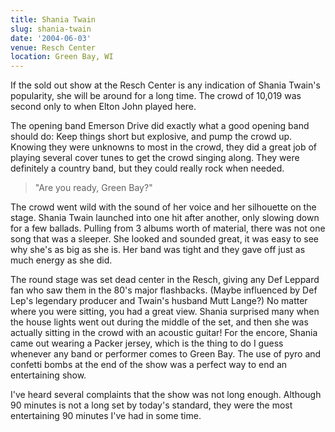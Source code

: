 ```yaml
---
title: Shania Twain
slug: shania-twain
date: '2004-06-03'
venue: Resch Center
location: Green Bay, WI
---
```


If the sold out show at the Resch Center is any indication of Shania Twain's popularity, she will be around for a long time. The crowd of 10,019 was second only to when Elton John played here.

The opening band Emerson Drive did exactly what a good opening band should do: Keep things short but explosive, and pump the crowd up. Knowing they were unknowns to most in the crowd, they did a great job of playing several cover tunes to get the crowd singing along. They were definitely a country band, but they could really rock when needed.

> "Are you ready, Green Bay?"

The crowd went wild with the sound of her voice and her silhouette on the stage. Shania Twain launched into one hit after another, only slowing down for a few ballads. Pulling from 3 albums worth of material, there was not one song that was a sleeper. She looked and sounded great, it was easy to see why she's as big as she is. Her band was tight and they gave off just as much energy as she did.

The round stage was set dead center in the Resch, giving any Def Leppard fan who saw them in the 80's major flashbacks. (Maybe influenced by Def Lep's legendary producer and Twain's husband Mutt Lange?) No matter where you were sitting, you had a great view. Shania surprised many when the house lights went out during the middle of the set, and then she was actually sitting in the crowd with an acoustic guitar! For the encore, Shania came out wearing a Packer jersey, which is the thing to do I guess whenever any band or performer comes to Green Bay. The use of pyro and confetti bombs at the end of the show was a perfect way to end an entertaining show.

I've heard several complaints that the show was not long enough. Although 90 minutes is not a long set by today's standard, they were the most entertaining 90 minutes I've had in some time.